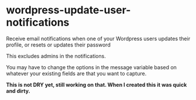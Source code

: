 # wordpress-update-user-notifications
Receive email notifications when one of your Wordpress users updates their profile, or resets or updates their password

This excludes admins in the notifications.

You may have to change the options in the message variable based on whatever your existing fields are that you want to capture.

**This is not DRY yet, still working on that. When I created this it was quick and dirty.**
